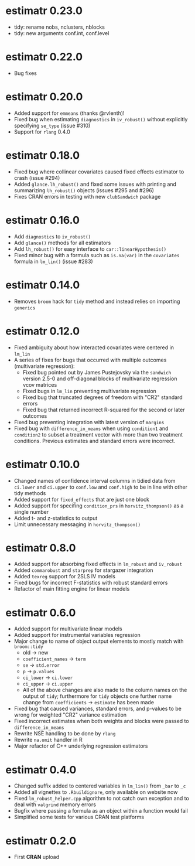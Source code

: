 # estimatr 0.23.0

* tidy: rename nobs, nclusters, nblocks
* tidy: new arguments conf.int, conf.level

# estimatr 0.22.0 

* Bug fixes

# estimatr 0.20.0 

* Added support for `emmeans` (thanks @rvlenth)!
* Fixed bug when estimating `diagnostics` in `iv_robust()` without explicitly specifying `se_type` (issue #310)
* Support for `rlang` 0.4.0

# estimatr 0.18.0

* Fixed bug where collinear covariates caused fixed effects estimator to crash  (issue #294)
* Added `glance.lh_robust()` and fixed some issues with printing and summarizing `lh_robust()` objects (issues #295 and #296)
* Fixes CRAN errors in testing with new `clubSandwich` package

# estimatr 0.16.0

* Add `diagnostics` to `iv_robust()`
* Add `glance()` methods for all estimators
* Add `lh_robust()` for easy interface to `car::linearHypothesis()`
* Fixed minor bug with a formula such as `is.na(var)` in the `covariates` formula in `lm_lin()` (issue #283)

# estimatr 0.14.0

* Removes `broom` hack for `tidy` method and instead relies on importing `generics`

# estimatr 0.12.0

* Fixed ambiguity about how interacted covariates were centered in `lm_lin`
* A series of fixes for bugs that occurred with multiple outcomes (multivariate regression):
  * Fixed bug pointed out by James Pustejovsky via the `sandwich` version 2.5-0 and off-diagonal blocks of multivariate regression vcov matrices
  * Fixed bugs in `lm_lin` preventing multivariate regression
  * Fixed bug that truncated degrees of freedom with "CR2"  standard errors
  * Fixed bug that returned incorrect R-squared for the second or later outcomes
* Fixed bug preventing integration with latest version of `margins`
* Fixed bug with `difference_in_means` when using `condition1` and `condition2` to subset a treatment vector with more than two treatment conditions. Previous estimates and standard errors were incorrect.

# estimatr 0.10.0

* Changed names of confidence interval columns in tidied data from `ci.lower` and `ci.upper` to `conf.low` and `conf.high` to be in line with other tidy methods
* Added support for `fixed_effects` that are just one block
* Added support for specifing `condition_prs` in `horvitz_thompson()` as a single number
* Added t- and z-statistics to output
* Limit unnecessary messaging in `horvitz_thompson()`

# estimatr 0.8.0

* Added support for absorbing fixed effects in `lm_robust` and `iv_robust`
* Added `commarobust` and `starprep` for stargazer integration
* Added `texreg` support for 2SLS IV models
* Fixed bugs for incorrect F-statistics with robust standard errors
* Refactor of main fitting engine for linear models

# estimatr 0.6.0

* Added support for multivariate linear models
* Added support for instrumental variables regression
* Major change to name of object output elements to mostly match with `broom::tidy`
  * old -> new
  * `coefficient_names` -> `term`
  * `se` -> `std.error`
  * `p` -> `p.values`
  * `ci_lower` -> `ci.lower`
  * `ci_upper` -> `ci.upper`
  * All of the above changes are also made to the column names on the output of `tidy`; furthermore for `tidy` objects one further name change from `coefficients` -> `estimate` has been made
* Fixed bug that caused variances, standard errors, and p-values to be wrong for weighted "CR2" variance estimation
* Fixed incorrect estimates when both weights and blocks were passed to `difference_in_means`
* Rewrite NSE handling to be done by `rlang`
* Rewrite `na.omit` handler in R
* Major refactor of C++ underlying regression estimators

# estimatr 0.4.0

* Changed suffix added to centered variables in `lm_lin()` from `_bar` to `_c`
* Added all vignettes to `.Rbuildignore`, only available on website now
* Fixed `lm_robust_helper.cpp` algorithm to not catch own exception and to deal with `valgrind` memory errors
* Bugfix where passing a formula as an object within a function would fail
* Simplified some tests for various CRAN test platforms

# estimatr 0.2.0

* First **CRAN** upload
